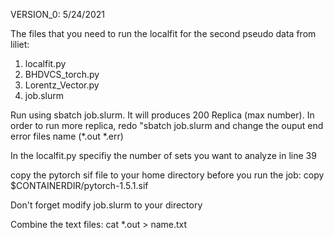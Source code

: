 VERSION_0: 5/24/2021

The files that you need to run the localfit for the second pseudo data from liliet:
1. localfit.py
2. BHDVCS_torch.py
3. Lorentz_Vector.py
4. job.slurm

Run using sbatch job.slurm. It will produces 200 Replica (max number). In order to run more replica, redo "sbatch job.slurm and change the ouput end error files name (*.out *.err)

In the localfit.py specifiy the number of sets you want to analyze in line 39

copy the pytorch sif file to your home directory before you run the job:
copy $CONTAINERDIR/pytorch-1.5.1.sif <your home directory> 

Don't forget modify job.slurm to your directory
  
 Combine the text files: cat *.out > name.txt 

